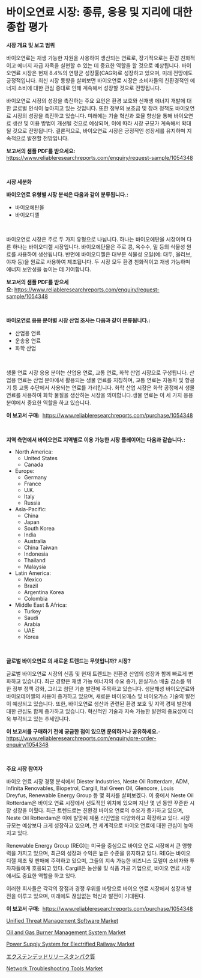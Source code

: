 <p><h1>바이오연료 시장: 종류, 응용 및 지리에 대한 종합 평가</h1></p><p><strong>시장 개요 및 보고 범위</strong></p>
<p><p>바이오연료는 재생 가능한 자원을 사용하여 생산되는 연료로, 장기적으로는 환경 친화적이고 에너지 자급 자족을 실현할 수 있는 데 중요한 역할을 할 것으로 예상됩니다. 바이오연료 시장은 현재 8.4%의 연평균 성장률(CAGR)로 성장하고 있으며, 미래 전망에도 긍정적입니다. 최신 시장 동향을 살펴보면 바이오연료 시장은 소비자들의 친환경적인 에너지 소비에 대한 관심 증대로 인해 계속해서 성장할 것으로 전망됩니다.</p><p>바이오연료 시장의 성장을 촉진하는 주요 요인은 환경 보호와 신재생 에너지 개발에 대한 글로벌 인식이 높아지고 있는 것입니다. 또한 정부의 보조금 및 장려 정책도 바이오연료 시장의 성장을 촉진하고 있습니다. 미래에는 기술 혁신과 효율 향상을 통해 바이오연료 생산 및 이용 방법이 개선될 것으로 예상되며, 이에 따라 시장 규모가 계속해서 확대될 것으로 전망됩니다. 결론적으로, 바이오연료 시장은 긍정적인 성장세를 유지하며 지속적으로 발전할 전망입니다.</p></p>
<p><strong>보고서의 샘플 PDF를 받으세요:</strong> <a href="https://www.reliableresearchreports.com/enquiry/request-sample/1054348">https://www.reliableresearchreports.com/enquiry/request-sample/1054348</a></p>
<p>&nbsp;</p>
<p><strong>시장 세분화</strong></p>
<p><strong>바이오연료 유형별 시장 분석은 다음과 같이 분류됩니다.:</strong></p>
<p><ul><li>바이오에탄올</li><li>바이오디젤</li></ul></p>
<p>&nbsp;</p>
<p><p>바이오연료 시장은 주로 두 가지 유형으로 나뉩니다. 하나는 바이오에탄올 시장이며 다른 하나는 바이오디젤 시장입니다. 바이오에탄올은 주로 콩, 옥수수, 밀 등의 식물성 원료를 사용하여 생산됩니다. 반면에 바이오디젤은 대부분 식물성 오일(예: 대두, 올리브, 야자 등)을 원료로 사용하여 제조됩니다. 두 시장 모두 환경 친화적이고 재생 가능하며 에너지 보안성을 높이는 데 기여합니다.</p></p>
<p><strong>보고서의 샘플 PDF를 받으세요:</strong>&nbsp;<a href="https://www.reliableresearchreports.com/enquiry/request-sample/1054348">https://www.reliableresearchreports.com/enquiry/request-sample/1054348</a></p>
<p>&nbsp;</p>
<p><strong> 바이오연료 응용 분야별 시장 산업 조사는 다음과 같이 분류됩니다.:</strong></p>
<p><ul><li>산업용 연료</li><li>운송용 연료</li><li>화학 산업</li></ul></p>
<p>&nbsp;</p>
<p><p>생물 연료 시장 응용 분야는 산업용 연료, 교통 연료, 화학 산업 시장으로 구성됩니다. 산업용 연료는 산업 분야에서 활용되는 생물 연료를 지칭하며, 교통 연료는 자동차 및 항공기 등 교통 수단에서 사용되는 연료를 가리킵니다. 화학 산업 시장은 화학 공정에서 생물 연료를 사용하여 화학 물질을 생산하는 시장을 의미합니다.생물 연료는 이 세 가지 응용 분야에서 중요한 역할을 하고 있습니다.</p></p>
<p><strong>이 보고서 구매:</strong>&nbsp; <a href="https://www.reliableresearchreports.com/purchase/1054348">https://www.reliableresearchreports.com/purchase/1054348</a></p>
<p>&nbsp;</p>
<p><strong>지역 측면에서 바이오연료 지역별로 이용 가능한 시장 플레이어는 다음과 같습니다.:</strong></p>
<p><ul>
    <li>
        North America:
        <ul>
            <li>United States</li>
            <li>Canada</li>
        </ul>
    </li>
    <li>
        Europe:
        <ul>
            <li>Germany</li>
            <li>France</li>
            <li>U.K.</li>
            <li>Italy</li>
            <li>Russia</li>
        </ul>
    </li>
    <li>
        Asia-Pacific:
        <ul>
            <li>China</li>
            <li>Japan</li>
            <li>South Korea</li>
            <li>India</li>
            <li>Australia</li>
            <li>China Taiwan</li>
            <li>Indonesia</li>
            <li>Thailand</li>
            <li>Malaysia</li>
        </ul>
    </li>
    <li>
        Latin America:
        <ul>
            <li>Mexico</li>
            <li>Brazil</li>
            <li>Argentina Korea</li>
            <li>Colombia</li>
        </ul>
    </li>
    <li>
        Middle East & Africa:
        <ul>
            <li>Turkey</li>
            <li>Saudi</li>
            <li>Arabia</li>
            <li>UAE</li>
            <li>Korea</li>
        </ul>
    </li>
    </ul></p>
<p>&nbsp;</p>
<p><strong>글로벌 바이오연료 의 새로운 트렌드는 무엇입니까? 시장?</strong></p>
<p><p>글로벌 바이오연료 시장의 신흥 및 현재 트렌드는 친환경 산업의 성장과 함께 빠르게 변화하고 있습니다. 최근 경향은 재생 가능 에너지의 수요 증가, 온실가스 배출 감소를 위한 정부 정책 강화, 그리고 첨단 기술 발전에 주목하고 있습니다. 생분해성 바이오연료와 바이오데이젤의 사용이 증가하고 있으며, 새로운 바이오매스 및 바이오가스 기술의 발전이 예상되고 있습니다. 또한, 바이오연료 생산과 관련된 환경 보호 및 지역 경제 발전에 대한 관심도 함께 증가하고 있습니다. 혁신적인 기술과 지속 가능한 발전의 중요성이 더욱 부각되고 있는 추세입니다.</p></p>
<p><strong>이 보고서를 구매하기 전에 궁금한 점이 있으면 문의하거나 공유하세요.</strong>- <a href="https://www.reliableresearchreports.com/enquiry/pre-order-enquiry/1054348">https://www.reliableresearchreports.com/enquiry/pre-order-enquiry/1054348</a></p>
<p>&nbsp;</p>
<p><strong>주요 시장 참여자</strong></p>
<p><p>바이오 연료 시장 경쟁 분석에서 Diester Industries, Neste Oil Rotterdam, ADM, Infinita Renovables, Biopetrol, Cargill, Ital Green Oil, Glencore, Louis Dreyfus, Renewable Energy Group 등 몇 회사를 살펴보겠다. 이 중에서 Neste Oil Rotterdam은 바이오 연료 시장에서 선도적인 위치에 있으며 지난 몇 년 동안 꾸준한 시장 성장을 이뤘다. 최근 트렌드로는 친환경 바이오 연료의 수요가 증가하고 있으며, Neste Oil Rotterdam은 이에 발맞춰 제품 라인업을 다양화하고 확장하고 있다. 시장 규모는 예상보다 크게 성장하고 있으며, 전 세계적으로 바이오 연료에 대한 관심이 높아지고 있다.</p><p>Renewable Energy Group (REG)는 미국을 중심으로 바이오 연료 시장에서 큰 영향력을 가지고 있으며, 최근의 성장과 수익은 높은 수준을 유지하고 있다. REG는 바이오 디젤 제조 및 판매에 주력하고 있으며, 그들의 지속 가능한 비즈니스 모델이 소비자와 투자자들에게 호응되고 있다. Cargill은 농산물 및 식품 가공 기업으로, 바이오 연료 시장에서도 중요한 역할을 하고 있다.</p><p>이러한 회사들은 각각의 장점과 경쟁 우위를 바탕으로 바이오 연료 시장에서 성장과 발전을 이루고 있으며, 미래에도 끊임없는 혁신과 발전이 기대된다.</p></p>
<p><strong>이 보고서 구매:</strong>&nbsp;&nbsp;<a href="https://www.reliableresearchreports.com/purchase/1054348">https://www.reliableresearchreports.com/purchase/1054348</a></p>
<p><p><a href="https://angry-finch-aaf.notion.site/Unified-Threat-Management-Software-Market-Size-and-Examines-its-Market-Scope-with-a-Primary-Focus--93285390a24d4aa78340aac8d0648bb7">Unified Threat Management Software Market</a></p><p><a href="https://view.publitas.com/reportprime-1/oil-and-gas-burner-management-system-market-provides-detailed-segmentation-of-this-market-based-on-type-application-and-region-and-forecast-for-the-period-from-2024-2031/">Oil and Gas Burner Management System Market</a></p><p><a href="https://view.publitas.com/reportprime-1/power-supply-system-for-electrified-railway-market-challenges-opportunities-and-growth-drivers-and-major-market-players-forecasted-for-period-from-2024-2031/">Power Supply System for Electrified Railway Market</a></p><p><a href="https://github.com/nxboeu02965442/Market-Research-Report-List-1/blob/main/6466248190580.md">エクステンデッドリリースタンパク質</a></p><p><a href="https://issuu.com/reportprime-2/docs/network-troubleshooting-tools-market-size-2030.ppt">Network Troubleshooting Tools Market</a></p></p>
